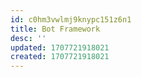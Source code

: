 ```yaml
---
id: c0hm3vwlmj9knypc151z6n1
title: Bot Framework
desc: ''
updated: 1707721918021
created: 1707721918021
---
```

